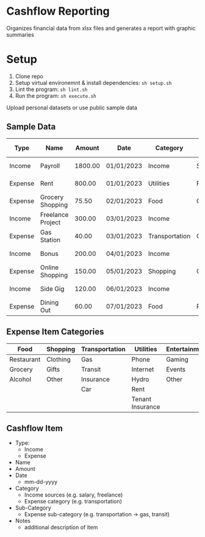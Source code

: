# Cashflow Reporting

Organizes financial data from xlsx files and generates a report with graphic summaries

# Setup

1. Clone repo
2. Setup virtual environemnt & install dependencies: `sh setup.sh`
3. Lint the program: `sh lint.sh`
4. Run the program: `sh execute.sh`

Upload personal datasets or use public sample data

## Sample Data

| Type    | Name              | Amount  | Date       | Category       | Sub-category | Comments            |
| ------- | ----------------- | ------- | ---------- | -------------- | ------------ | ------------------- |
| Income  | Payroll           | 1800.00 | 01/01/2023 | Income         | Salary       | Monthly salary      |
| Expense | Rent              | 800.00  | 01/01/2023 | Utilities      | Rent         | Apartment rent      |
| Expense | Grocery Shopping  | 75.50   | 02/01/2023 | Food           | Grocery      | Weekly groceries    |
| Income  | Freelance Project | 300.00  | 03/01/2023 | Income         |              | Web development     |
| Expense | Gas Station       | 40.00   | 03/01/2023 | Transportation | Gas          | Fuel for the car    |
| Income  | Bonus             | 200.00  | 04/01/2023 | Income         |              | Performance bonus   |
| Expense | Online Shopping   | 150.00  | 05/01/2023 | Shopping       | Other        | Clothing purchase   |
| Income  | Side Gig          | 120.00  | 06/01/2023 | Income         |              | Consulting project  |
| Expense | Dining Out        | 60.00   | 07/01/2023 | Food           | Restaurant   | Dinner with friends |

## Expense Item Categories

| Food       | Shopping | Transportation   | Utilities        | Entertainment | Career | Health | Income |
| ---------- | -------- | ---------------- | ---------------- | ------------- | ------ | ------ | ------ |
| Restaurant | Clothing | Gas              | Phone            | Gaming        |        |        | Salary |
| Grocery    | Gifts    | Transit	         | Internet         | Events        |        |        | Other  |
| Alcohol    | Other    | Insurance        | Hydro            | Other         |        |        |        |
|            |          | Car              | Rent             |               |        |        |        |
|            |          |                  | Tenant Insurance |               |        |        |        |

## Cashflow Item

- Type:
  - Income
  - Expense
- Name
- Amount
- Date
  - mm-dd-yyyy
- Category
  - Income sources (e.g. salary, freelance)
  - Expense category (e.g. transportation)
- Sub-Category
  - Expense sub-category (e.g. transportation -> gas, transit)
- Notes
  - additional description of item
